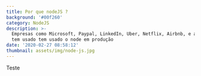 ```yaml
---
title: Por que nodeJS ?
background: '#00f260'
category: NodeJS
description: >-
  Empresas como Microsoft, Paypal, LinkedIn, Uber, Netflix, Airbnb, e até a NASA
  tem usado tem usado o node em produção
date: '2020-02-27 08:58:12'
thumbnail: assets/img/node-js.jpg
---
```

Teste
